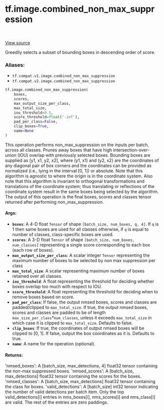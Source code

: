 <div itemscope itemtype="http://developers.google.com/ReferenceObject">
<meta itemprop="name" content="tf.image.combined_non_max_suppression" />
<meta itemprop="path" content="Stable" />
</div>

# tf.image.combined_non_max_suppression

<!-- Insert buttons -->

<table class="tfo-notebook-buttons tfo-api" align="left">
</table>

<a target="_blank" href="/code/stable/tensorflow/python/ops/image_ops_impl.py">View source</a>



<!-- Start diff -->
Greedily selects a subset of bounding boxes in descending order of score.

### Aliases:

* `tf.compat.v1.image.combined_non_max_suppression`
* `tf.compat.v2.image.combined_non_max_suppression`


``` python
tf.image.combined_non_max_suppression(
    boxes,
    scores,
    max_output_size_per_class,
    max_total_size,
    iou_threshold=0.5,
    score_threshold=float('-inf'),
    pad_per_class=False,
    clip_boxes=True,
    name=None
)
```



<!-- Placeholder for "Used in" -->

This operation performs non_max_suppression on the inputs per batch, across
all classes.
Prunes away boxes that have high intersection-over-union (IOU) overlap
with previously selected boxes.  Bounding boxes are supplied as
[y1, x1, y2, x2], where (y1, x1) and (y2, x2) are the coordinates of any
diagonal pair of box corners and the coordinates can be provided as normalized
(i.e., lying in the interval [0, 1]) or absolute.  Note that this algorithm
is agnostic to where the origin is in the coordinate system. Also note that
this algorithm is invariant to orthogonal transformations and translations
of the coordinate system; thus translating or reflections of the coordinate
system result in the same boxes being selected by the algorithm.
The output of this operation is the final boxes, scores and classes tensor
returned after performing non_max_suppression.

#### Args:


* <b>`boxes`</b>: A 4-D float `Tensor` of shape `[batch_size, num_boxes, q, 4]`. If `q`
  is 1 then same boxes are used for all classes otherwise, if `q` is equal
  to number of classes, class-specific boxes are used.
* <b>`scores`</b>: A 3-D float `Tensor` of shape `[batch_size, num_boxes, num_classes]`
  representing a single score corresponding to each box (each row of boxes).
* <b>`max_output_size_per_class`</b>: A scalar integer `Tensor` representing the
  maximum number of boxes to be selected by non max suppression per class
* <b>`max_total_size`</b>: A scalar representing maximum number of boxes retained over
  all classes.
* <b>`iou_threshold`</b>: A float representing the threshold for deciding whether boxes
  overlap too much with respect to IOU.
* <b>`score_threshold`</b>: A float representing the threshold for deciding when to
  remove boxes based on score.
* <b>`pad_per_class`</b>: If false, the output nmsed boxes, scores and classes are
  padded/clipped to `max_total_size`. If true, the output nmsed boxes,
  scores and classes are padded to be of length
  `max_size_per_class`*`num_classes`, unless it exceeds `max_total_size` in
  which case it is clipped to `max_total_size`. Defaults to false.
* <b>`clip_boxes`</b>: If true, the coordinates of output nmsed boxes will be clipped
  to [0, 1]. If false, output the box coordinates as it is. Defaults to
  true.
* <b>`name`</b>: A name for the operation (optional).


#### Returns:

'nmsed_boxes': A [batch_size, max_detections, 4] float32 tensor
  containing the non-max suppressed boxes.
'nmsed_scores': A [batch_size, max_detections] float32 tensor containing
  the scores for the boxes.
'nmsed_classes': A [batch_size, max_detections] float32 tensor
  containing the class for boxes.
'valid_detections': A [batch_size] int32 tensor indicating the number of
  valid detections per batch item. Only the top valid_detections[i] entries
  in nms_boxes[i], nms_scores[i] and nms_class[i] are valid. The rest of the
  entries are zero paddings.
